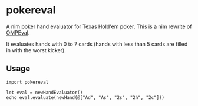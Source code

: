 # pokereval
A nim poker hand evaluator for Texas Hold'em poker.
This is a nim rewrite of [OMPEval](https://github.com/zekyll/OMPEval).

It evaluates hands with 0 to 7 cards (hands with less than 5 cards are filled in with the worst kicker).

## Usage

```
import pokereval

let eval = newHandEvaluator()
echo eval.evaluate(newHand(@["Ad", "As", "2s", "2h", "2c"]))
```
